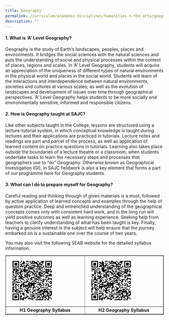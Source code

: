 ```yaml
---
title: Geography
permalink: /curriculum/academic-disciplines/humanities-n-the-arts/geography/
description: ""
---
```

<h4><strong>1. What is &lsquo;A&rsquo; Level Geography?</strong></h4>
<p>Geography is the study of Earth&rsquo;s landscapes, peoples, places and environments. It bridges the social sciences with the natural sciences and puts the understanding of social and physical processes within the context of places, regions and scales. In &lsquo;A&rsquo; Level Geography, students will acquire an appreciation of the uniqueness of different types of natural environments in the physical world and places in the social world. Students will learn of the interactions and interdependence between natural environments, societies and cultures at various scales; as well as the evolution of landscapes and development of issues over time through geographical perspectives. &lsquo;A&rsquo; Level Geography helps students to be more socially and environmentally sensitive, informed and responsible citizens.</p>
<h4><strong>2. How is Geography taught at SAJC?</strong></h4>
<p>Like other subjects taught in the College, lessons are structured using a lecture-tutorial system, in which conceptual knowledge is taught during lectures and their applications are practiced in tutorials. Lecture notes and readings are part and parcel of the process, as well as application of learned content on practice questions in tutorials. Learning also takes place outside the boundaries of a lecture theatre or a classroom, when students undertake tasks to learn the necessary steps and processes that geographers use to &ldquo;do&rdquo; Geography. Otherwise known as Geographical Investigation (GI), in SAJC fieldwork is also a key element that forms a part of our programme here for Geography students.</p>
<h4><strong>3. What can I do to prepare myself for Geography?</strong></h4>
<p>Careful reading and thinking through of given materials is a must, followed by active application of learned concepts and examples through the help of question practice. Deep and entrenched understanding of the geographical concepts comes only with consistent hard work, and in the long run will yield positive outcomes as well as learning experience. Seeking help from teachers to clarify understanding of what has been taught is key. Finally, having a genuine interest in the subject will help ensure that the journey embarked on is a sustainable one over the course of two years.</p>
<p>You may also visit the following SEAB website for the detailed syllabus information.</p>
<table style="border-collapse: collapse; width: 100%;" border="1">
<tbody>
<tr>
<td style="width: 50%;"><img style="width: 65%;" src="/images/geog1.png" /></td>
<td style="width: 50%;"><img style="width: 65%;" src="/images/geog2.png" /></td>
</tr>
<tr>
<td style="width: 50%; text-align: center;"><strong>H1 Geography Syllabus</strong></td>
<td style="width: 50%; text-align: center;"><strong>H2 Geography Syllabus</strong></td>
</tr>
</tbody>
</table>